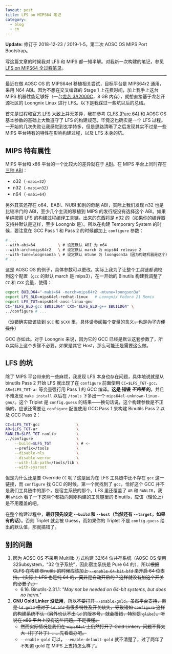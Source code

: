 ```yaml
---
layout: post
title: LFS on MIPS64 笔记
category:
  - blog
  - cn
---
```


**Update:** 修订于 2018-12-23 / 2019-1-5，第二次 AOSC OS MIPS Port Bootstrap。

写这篇文章的时候我对 LFS 和 MIPS 都一知半解。对我新一次构建的笔记，参见 [LFS on MIPS64 全过程笔录](https://lmy441900.github.io/mips/lfs/2018/12/23/lfs-on-mips64-process.html)。

---

最近在做 AOSC OS 的 MIPS64el 移植相关尝试，目标平台是 MIPS64r2 通用，采用 N64 ABI。因为不想在交叉编译的 Stage 1 上花费时间，加上我手上这台 MIPS 机器性能足够好（一台[龙芯 3A2000C](http://loongson.cn/product/cpu/3/Loongson3A2000.html)，8 GB 内存），就想直接基于龙芯开源社区的 Loongnix Linux 进行 LFS。以下是我踩过一些坑以后的总结。

首先是过程和[官方 LFS](http://www.linuxfromscratch.org/lfs/view/stable-systemd/index.html) 大致上并无差异，我在参考 [CLFS (Pure 64)](http://www.clfs.org/view/CLFS-3.0.0-SYSTEMD/mips64-64/index.html) 和 AOSC OS 基本参数的基础上大致遵守了 LFS 的构建规范，毕竟这也确实是一个 LFS 过程。一开始的几次失败让我感觉到玄学特多，但是思路清晰了之后发现其实不过是一些 MIPS 平台特有的特性在影响构建过程，以及 LFS 本身的坑。

## MIPS 特有属性

MIPS 平台和 x86 平台的一个比较大的差异就在于 [ABI](https://en.wikipedia.org/wiki/Application_binary_interface)。在 MIPS 平台上同时存在[三种 ABI](https://www.linux-mips.org/wiki/WhatsWrongWithO32N32N64)：

- o32（`-mabi=32`）
- n32（`-mabi=n32`）
- n64（`-mabi=64`）

另外其实还存在 o64、EABI、NUBI 和别的奇葩 ABI，实际上我们发现 n32 也是比较冷门的 ABI，至少几个主流的移植到 MIPS 的发行版没有选择这个 ABI。如果单纯按照 LFS 的构建过程编译工具链，出来的东西将是 n32 的（如果你的编译器支持并默认是这样，至少 Loongnix 是）。所以在构建 Temporary System 的时候，要注意在 GCC Pass 1 和 Pass 2 的时候都加上 `configure` 参数：

```bash
# ...
--with-abi=64          \ # 设定默认 ABI 为 n64
--with-arch=mips64r2   \ # 设定默认 march 为 mips64 release 2
--with-tune=loognson3a \ # 设定默认 mtune 为 loongson3a（因为构建机器是这个）
# ...
```

这是 AOSC OS 的例子，具体参数可以更改。实际上我为了让整个工具链都调校到这个配置（`gcc` 的默认 march 是 mips3），在一开始的 Binutils 构建我调整了 `CC` 和 `CXX` 变量，使得：

```bash
export BUILD64="-mabi=64 -march=mips64r2 -mtune=loongson3a"
export LFS_BLD=mips64el-redhat-linux   # Loongnix Fedora 21 Remix
export LFS_TGT=mips64el-aosc-linux-gnu
CC="$LFS_BLD-gcc $BUILD64" CXX="$LFS_BLD-g++ $BUILD64" \
../configure # ...
```

（没错确实应该放到 `$CC` 和 `$CXX` 里，具体请参阅每个变量的含义~~，也是为了方便操作~~）

GCC 亦如此。对于 Loongnix 来说，因为它的 GCC 已经是默认这套参数了，所以实际上这个步骤不必要。如果是其它 Host，那么可能还是需要这么做。

## LFS 的坑

除了 MIPS 平台带来的一些麻烦，我发现 LFS 本身也存在问题，具体地说就是从 binutils Pass 2 开始 LFS 就出现了在 `configure` 前面使用 `CC=$LFS_TGT-gcc`、`AR=$LFS_TGT-ar` 等变量强行用 Pass 1 的 GCC 编译。**这是 ~~错误~~ _不完整_ 的**，并且不难发现 `make install` 以后在 `/tools` 下多出一个 `mips64el-unknown-linux-gnu/`。这个 Triplet 是 `config.guess` 的结果——换句话说，这个构建参数是不正确的，应该还需要让 `configure` 配置使用 GCC Pass 1 来构建 Binutils Pass 2 以及 GCC Pass 2：

```bash
CC=$LFS_TGT-gcc                \
AR=$LFS_TGT-ar                 \
RANLIB=$LFS_TGT-ranlib         \
../configure                   \
    --build=$LFS_TGT           \ # <-
    --prefix=/tools            \
    --disable-nls              \
    --disable-werror           \
    --with-lib-path=/tools/lib \
    --with-sysroot
```

但是为什么还是要 Override `CC` 呢？这是因为在 LFS 工具链中还不存在 `gcc` 这一链接，而 `configure` 找 GCC 的时候，第一个就找到了 `gcc`，恰好这个 GCC 并不是我们工具链中的那个，是宿主系统的那个。LFS 里还覆盖了 `AR` 和 `RANLIB`，我用 `which` 看了一下这两个都指向刚刚构建的工具链里的 Binutils，应该（理论上）是不用覆盖的吧。

在整个构建过程中，**最好预先设定 `--build` 和 `--host`（当然还有 `--target`，如果有的话）**。否则 Triplet 就会被 Guess，而如果你的 Triplet 不是 `config.guess` 给出的默认值，那就搞错了。

## 别的问题

1. 因为 AOSC OS 不采用 Multilib 方式构建 32/64 位共存系统（AOSC OS 使用 32Subsystem，“32 位子系统”，因此宿主系统是 Pure 64 的），所以~~根据 CLFS 在构建 Binutils 的时候应该加上 `--enable-64-bit-bfd` 来开启 64 位支持。（实际上 LFS 也是纯 64 的，莫非是自动开启的？这样就没有加这个开关的必要了。）~~
    - 6.16. Binutils-2.31.1: _"May not be needed on 64-bit systems, but does no harm."_
2. **GNU Gold Linker 没法用**，所以~~不要打开 `--enable-gold`。虽然平台支持，但是 `ld.gold` 相对于 `ld.bfd` 有很多特性及开关缺失，导致诸如 `configure` 这样的构建系统不认（另外也认不出 `ld` 的版本号，就会报错，特别是 `glibc`）。听说在 x86 平台上没有这些问题，不是很懂。~~
    - ~~然而实际情况是我们在 `mips64el` 上仍然打开了 Gold Linker，问题不算太大（打了补丁）……先看着办吧。~~
    - `--enable-gold` 可以，`--enable-default-gold` 就不清楚了，过了两年了不知道 gold 在 MIPS 上支持怎么样了。
